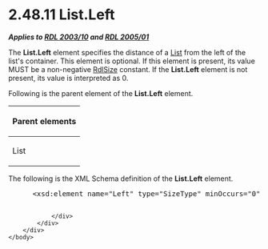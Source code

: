 <html dir="LTR" xmlns:mshelp="http://msdn.microsoft.com/mshelp" xmlns:ddue="http://ddue.schemas.microsoft.com/authoring/2003/5" xmlns:xlink="http://www.w3.org/1999/xlink" xmlns:tool="http://www.microsoft.com/tooltip">
    <head>
        <meta http-equiv="Content-Type" content="text/html; CHARSET=utf-8"></meta>
        <meta name="save" content="history"></meta>
        <title>2.48.11 List.Left</title>
        <xml>
            <mshelp:toctitle title="2.48.11 List.Left"></mshelp:toctitle>
            <mshelp:rltitle title="[MS-RDL]: List.Left"></mshelp:rltitle>
            <mshelp:keyword index="A" term="228554ca-4a90-4c65-be71-74977a6574e8"></mshelp:keyword>
            <mshelp:attr name="DCSext.ContentType" value="open specification"></mshelp:attr>
            <mshelp:attr name="AssetID" value="228554ca-4a90-4c65-be71-74977a6574e8"></mshelp:attr>
            <mshelp:attr name="TopicType" value="kbRef"></mshelp:attr>
            <mshelp:attr name="DCSext.Title" value="[MS-RDL]: List.Left" />
        </xml>
    </head>
    <body>
        <div id="header">
            <h1 class="heading">2.48.11 List.Left</h1>
        </div>
        <div id="mainSection">
            <div id="mainBody">
                <div id="allHistory" class="saveHistory"></div>
                <div id="sectionSection0" class="section" name="collapseableSection">
                    

<p><b><i>Applies to </i></b><a href="a7e2ad00-07c8-4f6d-80ab-3ad55df7b233.htm"><b><i>RDL 2003/10</i></b></a><b>
<i>and </i></b><a href="3ebe2912-4958-4832-b391-cad1f5e13338.htm"><b><i>RDL 2005/01</i></b></a></p>

<p>The <b>List.Left</b> element specifies the distance of a <a href="ea4c625c-0558-4fb3-b3b8-bde6c160b1e2.htm">List</a> from the left of the
list's container. This element is optional. If this element is present, its
value MUST be a non-negative <a href="b40c092e-4fe5-4f7b-a0bf-c98df1361c90.htm">RdlSize</a>
constant. If the <b>List.Left</b> element is not present, its value is
interpreted as 0.</p>

<p>Following is the parent element of the <b>List.Left</b>
element.</p>

<table>
 <thead>
  <tr>
   <th>
   <p>Parent elements</p>
   </th>
  </tr>
 </thead>
 <tr>
  <td>
  <p>List</p>
  </td>
 </tr>
</table>

<p>The following is the XML Schema definition of the <b>List.Left</b>
element.</p>

<dl>
<dd>
<div><pre> &lt;xsd:element name=&quot;Left&quot; type=&quot;SizeType&quot; minOccurs=&quot;0&quot; /&gt;
  
</pre></div>
</dd></dl>


                </div>
            </div>
        </div>
    </body>
</html>